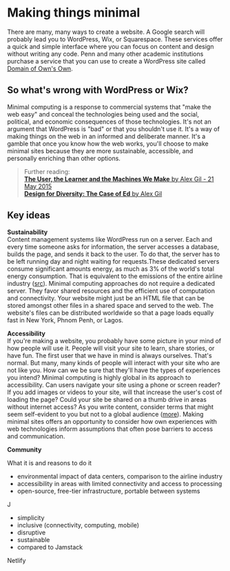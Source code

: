 # Making things minimal

There are many, many ways to create a website. A Google search will probably lead you to WordPress, Wix, or Squarespace. 
These services offer a quick and simple interface where you can focus on content and design without writing any code.
Penn and many other academic institutions purchase a service that you can use to create a WordPress site called [Domain of Own's Own](https://domains.library.upenn.edu/learn-more/).

## So what's wrong with WordPress or Wix?
Minimal computing is a response to commercial systems that "make the web easy" and conceal the technologies being used and the social, political, and economic consequences of those technologies. It's not an argument that WordPress is "bad" or that you shouldn't use it. It's a way of making things on the web in an informed and deliberate manner. It's a gamble that once you know how the web works, you'll choose to make minimal sites because they are more sustainable, accessible, and personally enriching than other options.

> Further reading:  
> [__The User, the Learner and the Machines We Make__ by Alex Gil - 21 May 2015](http://go-dh.github.io/mincomp/thoughts/2015/05/21/user-vs-learner/)  
> [__Design for Diversity: The Case of Ed__ by Alex Gil](https://des4div.library.northeastern.edu/design-for-diversity-the-case-of-ed-alex-gil/)  

## Key ideas 

**Sustainability**  
Content management systems like WordPress run on a server. Each and every time someone asks for information, the server accesses a database, builds the page, and sends it back to the user. To do that, the server has to be left running day and night waiting for requests.These dedicated servers consume significant amounts energy, as much as 3% of the world's total energy consumption. That is equivalent to the emissions of the entire airline industry ([src](https://www.grcooling.com/the-plane-truth-about-environmental-sustainability/)). Minimal computing approaches do not require a dedicated server. They favor shared resources and the efficient use of computation and connectivity. Your website might just be an HTML file that can be stored amongst other files in a shared space and served to the web. The website's files can be distributed worldwide so that a page loads equally fast in New York, Phnom Penh, or Lagos.  

**Accessibility**  
If you're making a website, you probably have some picture in your mind of how people will use it. People will visit your site to learn, share stories, or have fun. The first user that we have in mind is always ourselves. That's normal. But many, many kinds of people will interact with your site who are not like you. How can we be sure that they'll have the types of experiences you intend? Minimal computing is highly global in its approach to accessibility. Can users navigate your site using a phone or screen reader? If you add images or videos to your site, will that increase the user's cost of loading the page? Could your site be shared on a thumb drive in areas without internet access? As you write content, consider terms that might seem self-evident to you but not to a global audience ([more](https://programminghistorian.org/en/author-guidelines#write-for-a-global-audience)). Making minimal sites offers an opportunity to consider how own experiences with web technologies inform assumptions that often pose barriers to access and communication.  

**Community**


What it is and reasons to do it
- environmental impact of data centers, comparison to the airline industry 
- accessibility in areas with limited connectivity and access to processing
- open-source, free-tier infrastructure, portable between systems 

J
- simplicity
- inclusive (connectivity, computing, mobile)
- disruptive 
- sustainable
- compared to Jamstack

Netlify 

